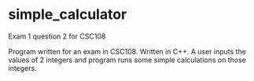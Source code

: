 # simple_calculator
Exam 1 question 2 for CSC108

Program written for an exam in CSC108.
Written in C++.
A user inputs the values of 2 integers and program runs some simple calculations on those integers.

